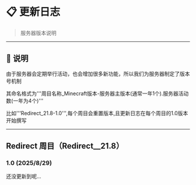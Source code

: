 # 📋 更新日志

> 服务器版本说明

---

## 📝 说明

由于服务器会定期举行活动，也会增加很多新功能，所以我们为服务器制定了版本号机制

其命名格式为'''周目名称_Minecraft版本-服务器主版本(通常一年1个).服务器活动数(一年为4个)'''

比如'''Redirect_21.8-1.0''',每个周目会重置版本,且更新日志在每个周目的1.0版本开始撰写

---

## Redirect 周目（Redirect__21.8）

### 1.0 (2025/8/29)

还没更新到呢...
